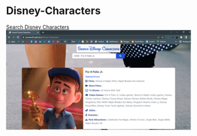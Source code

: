 # Disney-Characters

[Search Disney Characters](https://prmane03.github.io/Disney-Characters/)
![Preview](./preview.png)
